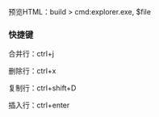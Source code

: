预览HTML：build > cmd:explorer.exe, $file

### 快捷键

合并行：ctrl+j

删除行：ctrl+x

复制行：ctrl+shift+D

插入行：ctrl+enter


